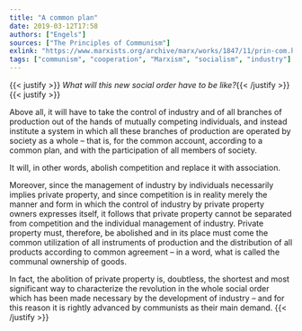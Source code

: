 ```yaml
---
title: "A common plan"
date: 2019-03-12T17:58
authors: ["Engels"]
sources: ["The Principles of Communism"]
exlink: "https://www.marxists.org/archive/marx/works/1847/11/prin-com.htm"
tags: ["communism", "cooperation", "Marxism", "socialism", "industry"]
---
```

{{< justify >}}
*What will this new social order have to be like?*{{< /justify >}}<!--more-->{{< justify >}}

Above all, it will have to take the control of industry and of all branches of production out of the hands of mutually competing individuals, and instead institute a system in which all these branches of production are operated by society as a whole – that is, for the common account, according to a common plan, and with the participation of all members of society.

It will, in other words, abolish competition and replace it with association.

Moreover, since the management of industry by individuals necessarily implies private property, and since competition is in reality merely the manner and form in which the control of industry by private property owners expresses itself, it follows that private property cannot be separated from competition and the individual management of industry. Private property must, therefore, be abolished and in its place must come the common utilization of all instruments of production and the distribution of all products according to common agreement – in a word, what is called the communal ownership of goods.

In fact, the abolition of private property is, doubtless, the shortest and most significant way to characterize the revolution in the whole social order which has been made necessary by the development of industry – and for this reason it is rightly advanced by communists as their main demand.
{{< /justify >}}
